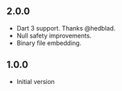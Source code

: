 ## 2.0.0

- Dart 3 support. Thanks @hedblad.
- Null safety improvements.
- Binary file embedding.

## 1.0.0

- Initial version
